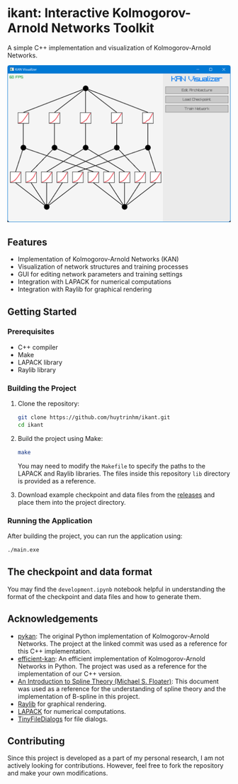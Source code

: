# ikant: Interactive Kolmogorov-Arnold Networks Toolkit

A simple C++ implementation and visualization of Kolmogorov-Arnold Networks.

![Screenshot](screenshot/demo.png)

## Features

- Implementation of Kolmogorov-Arnold Networks (KAN)
- Visualization of network structures and training processes
- GUI for editing network parameters and training settings
- Integration with LAPACK for numerical computations
- Integration with Raylib for graphical rendering

## Getting Started

### Prerequisites

- C++ compiler
- Make
- LAPACK library
- Raylib library

### Building the Project

1. Clone the repository:

   ```sh
   git clone https://github.com/huytrinhm/ikant.git
   cd ikant
   ```

2. Build the project using Make:

   ```sh
   make
   ```

   You may need to modify the `Makefile` to specify the paths to the LAPACK and Raylib libraries. The files inside this repository `lib` directory is provided as a reference.

3. Download example checkpoint and data files from the [releases](https://github.com/huytrinhm/ikant/releases/tag/0.0.1) and place them into the project directory.

### Running the Application

After building the project, you can run the application using:

```sh
./main.exe
```

## The checkpoint and data format

You may find the `development.ipynb` notebook helpful in understanding the format of the checkpoint and data files and how to generate them.

## Acknowledgements

- [pykan](https://github.com/KindXiaoming/pykan/tree/f6ac7e25ed4cd99aba2b9c883d1cf25f959f6ac4): The original Python implementation of Kolmogorov-Arnold Networks. The project at the linked commit was used as a reference for this C++ implementation.
- [efficient-kan](https://github.com/Blealtan/efficient-kan): An efficient implementation of Kolmogorov-Arnold Networks in Python. The project was used as a reference for the implementation of our C++ version.
- [An Introduction to Spline Theory (Michael S. Floater)](https://www.uio.no/studier/emner/matnat/math/MAT4170/v23/undervisningsmateriale/spline_notes.pdf): This document was used as a reference for the understanding of spline theory and the implementation of B-spline in this project.
- [Raylib](https://www.raylib.com/) for graphical rendering.
- [LAPACK](https://www.netlib.org/lapack/) for numerical computations.
- [TinyFileDialogs](https://sourceforge.net/projects/tinyfiledialogs/) for file dialogs.

## Contributing

Since this project is developed as a part of my personal research, I am not actively looking for contributions. However, feel free to fork the repository and make your own modifications.
